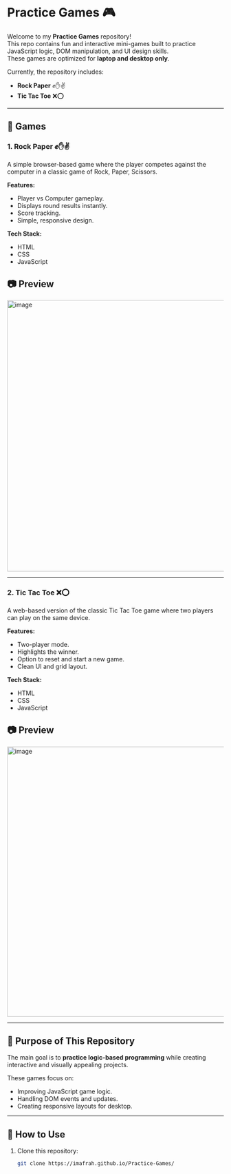 # Practice Games 🎮

Welcome to my **Practice Games** repository!  
This repo contains fun and interactive mini-games built to practice JavaScript logic, DOM manipulation, and UI design skills.  
These games are optimized for **laptop and desktop only**.

Currently, the repository includes:

- **Rock Paper** ✊✋✌️  
- **Tic Tac Toe** ❌⭕  

---

## 📂 Games

### 1. Rock Paper ✊✋✌️
A simple browser-based game where the player competes against the computer in a classic game of Rock, Paper, Scissors.

**Features:**
- Player vs Computer gameplay.
- Displays round results instantly.
- Score tracking.
- Simple, responsive design.

**Tech Stack:**
- HTML
- CSS
- JavaScript

## 📷 Preview
<img width="1364" height="630" alt="image" src="https://github.com/user-attachments/assets/fa3b8a4a-cbf3-4912-aa50-adf8b087bd23" />

---

### 2. Tic Tac Toe ❌⭕
A web-based version of the classic Tic Tac Toe game where two players can play on the same device.

**Features:**
- Two-player mode.
- Highlights the winner.
- Option to reset and start a new game.
- Clean UI and grid layout.

**Tech Stack:**
- HTML
- CSS
- JavaScript

## 📷 Preview
<img width="1363" height="627" alt="image" src="https://github.com/user-attachments/assets/4b5ac370-3d69-4c4d-b386-d36a50e45478" />


---

## 🚀 Purpose of This Repository
The main goal is to **practice logic-based programming** while creating interactive and visually appealing projects.

These games focus on:
- Improving JavaScript game logic.
- Handling DOM events and updates.
- Creating responsive layouts for desktop.

---

## 📜 How to Use

1. Clone this repository:
   ```bash
   git clone https://imafrah.github.io/Practice-Games/
